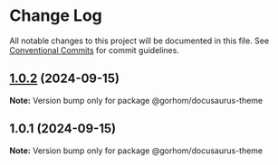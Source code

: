 # Change Log

All notable changes to this project will be documented in this file.
See [Conventional Commits](https://conventionalcommits.org) for commit guidelines.

## [1.0.2](https://github.com/gorhom/docusaurus/compare/v1.0.1...v1.0.2) (2024-09-15)

**Note:** Version bump only for package @gorhom/docusaurus-theme





## 1.0.1 (2024-09-15)

**Note:** Version bump only for package @gorhom/docusaurus-theme
